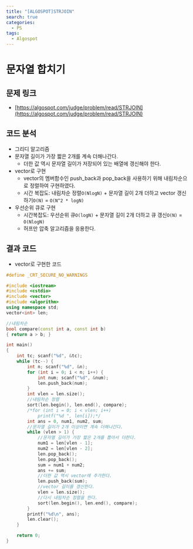 ```yaml
---
title: "[ALGOSPOT]STRJOIN"
search: true
categories:
  - PS
tags:
  - Algospot
---
```


# 문자열 합치기

## 문제 링크
- [https://algospot.com/judge/problem/read/STRJOIN](https://algospot.com/judge/problem/read/STRJOIN)

## 코드 분석
- 그리디 알고리즘
- 문자열 길이가 가장 짧은 2개를 계속 더해나간다.
  - 더한 값 역시 문자열 길이가 저장되어 있는 배열에 갱신해야 한다.
- vector로 구현
  - vector의 멤버함수인 push_back과 pop_back을 사용하기 위해 내림차순으로 정렬하여 구현하였다.
  - 시간 복잡도: 내림차순 정렬```O(NlogN)``` + 문자열 길이 2개 더하고 vector 갱신하기```O(N)``` = ```O(N^2 * logN)```
- 우선순위 큐로 구현
  - 시간복잡도: 우선순위 큐```O(logN)``` + 문자열 길이 2개 더하고 큐 갱신```O(N)``` = ```O(NlogN)```
  - 허프만 압축 알고리즘을 응용한다.

## 결과 코드
- vector로 구현한 코드

```cpp
#define _CRT_SECURE_NO_WARNINGS

#include <iostream>
#include <cstdio>
#include <vector>
#include <algorithm>
using namespace std;
vector<int> len;

//내림차순
bool compare(const int a, const int b)
{ return a > b; }

int main()
{
	int tc; scanf("%d", &tc);
	while (tc--) {
		int n; scanf("%d", &n);
		for (int i = 0; i < n; i++) {
			int num; scanf("%d", &num);
			len.push_back(num);
		}
		int vlen = len.size();
		//내림차순 정렬
		sort(len.begin(), len.end(), compare);
		/*for (int i = 0; i < vlen; i++)
			printf("%d ", len[i]);*/
		int ans = 0, num1, num2, sum;
		//문자열 길이가 2개 이상이면 계속 더해나간다.
		while (vlen > 1) {
			//문자열 길이가 가장 짧은 2개를 뽑아서 더한다.
			num1 = len[vlen - 1];
			num2 = len[vlen - 2];
			len.pop_back();
			len.pop_back();
			sum = num1 + num2;
			ans += sum;
			//더한 값 역시 vector에 추가한다.
			len.push_back(sum);
			//vector 길이를 갱신한다.
			vlen = len.size();
			//다시 내림차순 정렬을 한다.
			sort(len.begin(), len.end(), compare);
		}
		printf("%d\n", ans);
		len.clear();
	}

	return 0;
}
```
